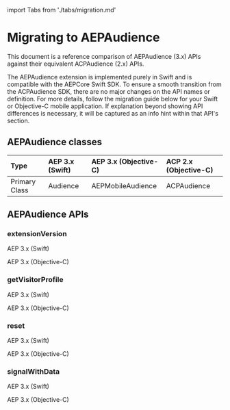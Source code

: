 import Tabs from './tabs/migration.md'

# Migrating to AEPAudience

This document is a reference comparison of AEPAudience (3.x) APIs against their equivalent ACPAudience (2.x) APIs.

The AEPAudience extension is implemented purely in Swift and is compatible with the AEPCore Swift SDK. To ensure a smooth transition from the ACPAudience SDK, there are no major changes on the API names or definition. For more details, follow the migration guide below for your Swift or Objective-C mobile application. If explanation beyond showing API differences is necessary, it will be captured as an info hint within that API's section.

## AEPAudience classes

| Type | AEP 3.x (Swift) | AEP 3.x (Objective-C) | ACP 2.x (Objective-C) |
| :--- | :--- | :--- | :--- |
| Primary Class | Audience | AEPMobileAudience | ACPAudience |

## AEPAudience APIs

### extensionVersion

<TabsBlock orientation="horizontal" slots="heading, content" repeat="2"/>

AEP 3.x (Swift)

<Tabs query="platform=aep-swift&api=extension-version"/>

AEP 3.x (Objective-C)

<Tabs query="platform=aep-objc&api=extension-version"/>

### getVisitorProfile

<TabsBlock orientation="horizontal" slots="heading, content" repeat="2"/>

AEP 3.x (Swift)

<Tabs query="platform=aep-swift&api=get-visitor-profile"/>

AEP 3.x (Objective-C)

<Tabs query="platform=aep-objc&api=get-visitor-profile"/>

### reset

<TabsBlock orientation="horizontal" slots="heading, content" repeat="2"/>

AEP 3.x (Swift)

<Tabs query="platform=aep-swift&api=reset"/>

AEP 3.x (Objective-C)

<Tabs query="platform=aep-objc&api=reset"/>

### signalWithData

<TabsBlock orientation="horizontal" slots="heading, content" repeat="2"/>

AEP 3.x (Swift)

<Tabs query="platform=aep-swift&api=signal-with-data"/>

AEP 3.x (Objective-C)

<Tabs query="platform=aep-objc&api=signal-with-data"/>

